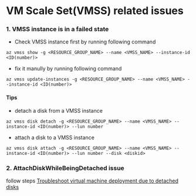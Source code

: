 # VM Scale Set(VMSS) related issues
### 1. VMSS instance is in a failed state
 - Check VMSS instance first by running following command
```
az vmss show -g <RESOURCE_GROUP_NAME> --name <VMSS_NAME> --instance-id <ID(number)>
```

 - fix it manully by running following command
```
az vmss update-instances -g <RESOURCE_GROUP_NAME> --name <VMSS_NAME> --instance-id <ID(number)>
```

#### Tips
 - detach a disk from a VMSS instance
```
az vmss disk detach -g <RESOURCE_GROUP_NAME> --name <VMSS_NAME> --instance-id <ID(number)> --lun number
```

 - attach a disk to a VMSS instance
```
az vmss disk attach -g <RESOURCE_GROUP_NAME> --name <VMSS_NAME> --instance-id <ID(number)> --lun number --disk <diskid>
```

### 2. AttachDiskWhileBeingDetached issue
follow steps [Troubleshoot virtual machine deployment due to detached disks](https://docs.microsoft.com/en-us/azure/virtual-machines/troubleshooting/troubleshoot-vm-deployment-detached)
